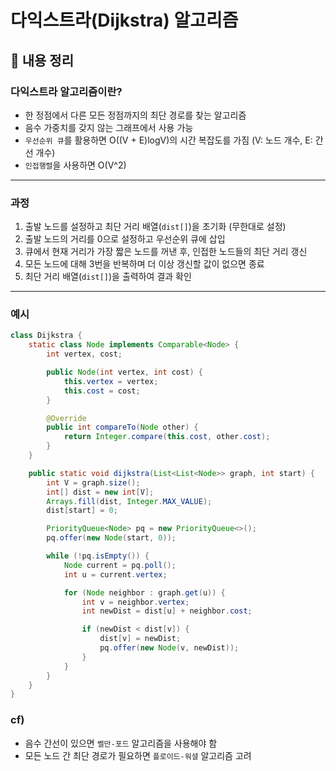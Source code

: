# 다익스트라(Dijkstra) 알고리즘


## 📌 내용 정리

### 다익스트라 알고리즘이란?
- 한 정점에서 다른 모든 정점까지의 최단 경로를 찾는 알고리즘
- 음수 가중치를 갖지 않는 그래프에서 사용 가능
- `우선순위 큐`를 활용하면 O((V + E)logV)의 시간 복잡도를 가짐 (V: 노드 개수, E: 간선 개수)
- `인접행렬`을 사용하면 O(V^2)

---

### 과정
1. 출발 노드를 설정하고 최단 거리 배열(`dist[]`)을 초기화 (무한대로 설정)
2. 출발 노드의 거리를 0으로 설정하고 우선순위 큐에 삽입
3. 큐에서 현재 거리가 가장 짧은 노드를 꺼낸 후, 인접한 노드들의 최단 거리 갱신
4. 모든 노드에 대해 3번을 반복하며 더 이상 갱신할 값이 없으면 종료
5. 최단 거리 배열(`dist[]`)을 출력하여 결과 확인

---

### 예시

```java
class Dijkstra {
    static class Node implements Comparable<Node> {
        int vertex, cost;

        public Node(int vertex, int cost) {
            this.vertex = vertex;
            this.cost = cost;
        }

        @Override
        public int compareTo(Node other) {
            return Integer.compare(this.cost, other.cost);
        }
    }

    public static void dijkstra(List<List<Node>> graph, int start) {
        int V = graph.size();
        int[] dist = new int[V];
        Arrays.fill(dist, Integer.MAX_VALUE);
        dist[start] = 0;

        PriorityQueue<Node> pq = new PriorityQueue<>();
        pq.offer(new Node(start, 0));

        while (!pq.isEmpty()) {
            Node current = pq.poll();
            int u = current.vertex;

            for (Node neighbor : graph.get(u)) {
                int v = neighbor.vertex;
                int newDist = dist[u] + neighbor.cost;

                if (newDist < dist[v]) {
                    dist[v] = newDist;
                    pq.offer(new Node(v, newDist));
                }
            }
        }
    }
}
```


### cf)
- 음수 간선이 있으면 `벨만-포드` 알고리즘을 사용해야 함  
- 모든 노드 간 최단 경로가 필요하면 `플로이드-워셜` 알고리즘 고려